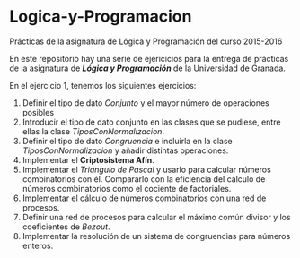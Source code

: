 # Logica-y-Programacion
Prácticas de la asignatura de Lógica y Programación del curso 2015-2016

En este repositorio hay una serie de ejericicios para la entrega de prácticas de la asignatura de ***Lógica y Programación*** de la Universidad de Granada.

En el ejercicio 1, tenemos los siguientes ejercicios:
  1. Definir el tipo de dato *Conjunto* y el mayor número de operaciones posibles
  2. Introducir el tipo de dato conjunto en las clases que se pudiese, entre ellas la clase *TiposConNormalizacion*.
  3. Definir el tipo de dato *Congruencia* e incluirla en la clase *TiposConNormalizacion* y añadir distintas operaciones.
  4. Implementar el **Criptosistema Afín**.
  5. Implementar el *Triángulo de Pascal* y usarlo para calcular números combinatorios con él. Compararlo con la eficiencia del cálculo de números combinatorios como el cociente de factoriales.
  6. Implementar el cálculo de números combinatorios con una red de procesos.
  7. Definir una red de procesos para calcular el máximo común divisor y los coeficientes de *Bezout*.
  8. Implementar la resolución de un sistema de congruencias para números enteros.
